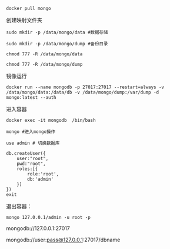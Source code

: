 ```
docker pull mongo
```

创建映射文件夹

```
sudo mkdir -p /data/mongo/data #数据存储

sudo mkdir -p /data/mongo/dump #备份目录

chmod 777 -R /data/mongo/data

chmod 777 -R /data/mongo/dump
```

镜像运行

```
docker run --name mongodb -p 27017:27017 --restart=always -v /data/mongo/data:/data/db -v /data/mongo/dump:/var/dump -d mongo:latest --auth
```

进入容器

```shell
docker exec -it mongodb  /bin/bash

mongo #进入mongo操作

use admin # 切换数据库
```



```shell
db.createUser({
    user:"root",
    pwd:"root",
    roles:[{
        role:'root',
        db:'admin'
    }]
})
exit
```

退出容器：

```shell
mongo 127.0.0.1/admin -u root -p
```

mongodb://127.0.0.1:27017

mongodb://user:pass@127.0.0.1:27017/dbname